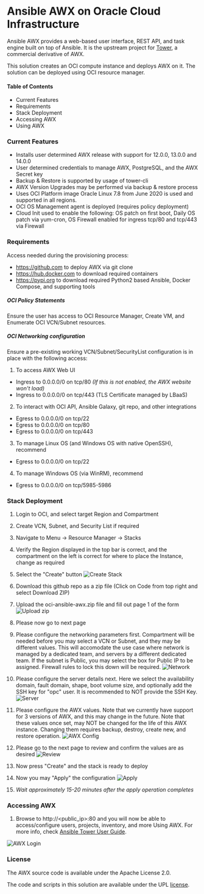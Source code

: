 # Ansible AWX on Oracle Cloud Infrastructure

Ansible AWX provides a web-based user interface, REST API, and task engine built on top of Ansible. It is the upstream project for [Tower](https://www.ansible.com/products/tower), a commercial derivative of AWX.

This solution creates an OCI compute instance and deploys AWX on it. The solution can be deployed using OCI resource manager.

#### Table of Contents
- Current Features
- Requirements
- Stack Deployment
- Accessing AWX
- Using AWX

### Current Features
- Installs user determined AWX release with support for 12.0.0, 13.0.0 and 14.0.0
- User determined credentials to manage AWX, PostgreSQL, and the AWX Secret key
- Backup & Restore is supported by usage of tower-cli
- AWX Version Upgrades may be performed via backup & restore process
- Uses OCI Platform image Oracle Linux 7.8 from June 2020 is used and supported in all regions.
- OCI OS Management agent is deployed (requires policy deployment)
- Cloud Init used to enable the following: OS patch on first boot, Daily OS patch via yum-cron, OS Firewall enabled for ingress tcp/80 and tcp/443 via Firewall


### Requirements

Access needed during the provisioning process: 
- https://github.com to deploy AWX via git clone
- https://hub.docker.com to download required containers
- https://pypi.org to download required Python2 based Ansible, Docker Compose, and supporting tools

##### OCI Policy Statements
Ensure the user has access to OCI Resource Manager, Create VM, and Enumerate OCI VCN/Subnet resources.

##### OCI Networking configuration 
Ensure a pre-existing working VCN/Subnet/SecurityList configuration is in place with the following access:

1.	To access AWX Web UI
-	Ingress to 0.0.0.0/0 on tcp/80 *(If this is not enabled, the AWX website won't load)*
-	Ingress to 0.0.0.0/0 on tcp/443 (TLS Certificate managed by LBaaS)

2. To interact with OCI API, Ansible Galaxy, git repo, and other integrations
-	Egress to 0.0.0.0/0 on tcp/22
-	Egress to 0.0.0.0/0 on tcp/80
-	Egress to 0.0.0.0/0 on tcp/443

3. To manage Linux OS (and Windows OS with native OpenSSH), recommend 
- Egress to 0.0.0.0/0 on tcp/22

4. To manage Windows OS (via WinRM), recommend 
-	Egress to 0.0.0.0/0 on tcp/5985-5986



### Stack Deployment
1.	Login to OCI, and select target Region and Compartment
2.	Create VCN, Subnet, and Security List if required
3.	Navigate to Menu → Resource Manager → Stacks
4.	Verify the Region displayed in the top bar is correct, and the compartment on the left is correct for where to place the Instance, change as required
5.	Select the "Create" button 
![Create Stack](images/awx-stack1.png)
6. Download this github repo as a zip file (Click on Code from top right and select Download ZIP)
7. Upload the oci-ansible-awx.zip file and fill out page 1 of the form 
![Upload zip](images/awx-stack2.png)

8.	Please now go to next page
9.	Please configure the networking parameters first. Compartment will be needed before you may select a VCN or Subnet, and they may be different values. This will accomodate the use case where network is managed by a dedicated team, and servers by a different dedicated team. If the subnet is Public, you may select the box for Public IP to be assigned. Firewall rules to lock this down will be required.
![Network](images/awx-stack3.png)
10.	Please configure the server details next. Here we select the availability domain, fault domain, shape, boot volume size, and optionally add the SSH key for "opc" user. It is recommended to NOT provide the SSH Key. 
![Server](images/awx-stack4.png)

11.	Please configure the AWX values. Note that we currently have support for 3 versions of AWX, and this may change in the future. Note that these values once set, may NOT be changed for the life of this AWX instance. Changing them requires backup, destroy, create new, and restore operation.
![AWX Config](images/awx-stack5.png)
12.	Please go to the next page to review and confirm the values are as desired 
![Review](images/awx-stack6.png)
13.	Now press "Create" and the stack is ready to deploy
14.	Now you may "Apply" the configuration 
![Apply](images/awx-stack7.png)
15.	*Wait approximately 15-20 minutes after the apply operation completes*

### Accessing AWX
1.	Browse to http://<public_ip>:80 and you will now be able to access/configure users, projects, inventory, and more
Using AWX. For more info, check [Ansible Tower User Guide](https://docs.ansible.com/ansible-tower/latest/html/userguide/index.html).

![AWX Login](images/awx-stack8.png)


### License
The AWX source code is available under the Apache License 2.0.

The code and scripts in this solution are available under the UPL [license](LICENSE).